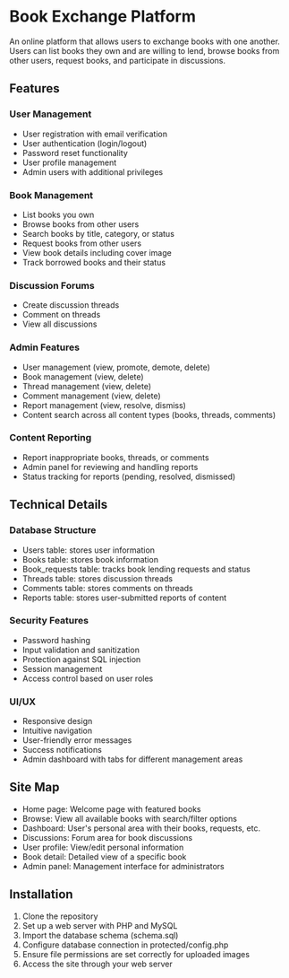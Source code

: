 # Book Exchange Platform

An online platform that allows users to exchange books with one another. Users can list books they own and are willing to lend, browse books from other users, request books, and participate in discussions.

## Features

### User Management
- User registration with email verification
- User authentication (login/logout)
- Password reset functionality
- User profile management
- Admin users with additional privileges

### Book Management
- List books you own
- Browse books from other users
- Search books by title, category, or status
- Request books from other users
- View book details including cover image
- Track borrowed books and their status

### Discussion Forums
- Create discussion threads
- Comment on threads
- View all discussions

### Admin Features
- User management (view, promote, demote, delete)
- Book management (view, delete)
- Thread management (view, delete)
- Comment management (view, delete)
- Report management (view, resolve, dismiss)
- Content search across all content types (books, threads, comments)

### Content Reporting
- Report inappropriate books, threads, or comments
- Admin panel for reviewing and handling reports
- Status tracking for reports (pending, resolved, dismissed)

## Technical Details

### Database Structure
- Users table: stores user information
- Books table: stores book information
- Book_requests table: tracks book lending requests and status
- Threads table: stores discussion threads
- Comments table: stores comments on threads
- Reports table: stores user-submitted reports of content

### Security Features
- Password hashing
- Input validation and sanitization
- Protection against SQL injection
- Session management
- Access control based on user roles

### UI/UX
- Responsive design
- Intuitive navigation
- User-friendly error messages
- Success notifications
- Admin dashboard with tabs for different management areas

## Site Map
- Home page: Welcome page with featured books
- Browse: View all available books with search/filter options
- Dashboard: User's personal area with their books, requests, etc.
- Discussions: Forum area for book discussions
- User profile: View/edit personal information
- Book detail: Detailed view of a specific book
- Admin panel: Management interface for administrators

## Installation

1. Clone the repository
2. Set up a web server with PHP and MySQL
3. Import the database schema (schema.sql)
4. Configure database connection in protected/config.php
5. Ensure file permissions are set correctly for uploaded images
6. Access the site through your web server